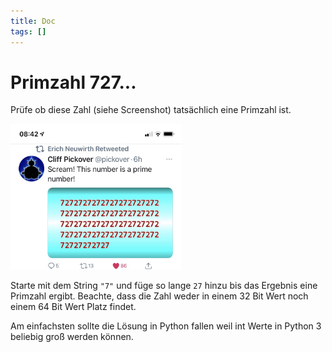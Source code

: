 ```yaml
---
title: Doc
tags: []
---
```


# Primzahl 727...

Prüfe ob diese Zahl (siehe Screenshot) tatsächlich eine Primzahl ist.

<img src="fig/17 Erich Neuwirth Retweeted.jpeg" alt="17 Erich Neuwirth Retweeted" style="zoom:33%;" />

Starte mit dem String `"7"` und füge so lange `27` hinzu bis das Ergebnis eine Primzahl ergibt. Beachte, dass die Zahl weder in einem 32 Bit Wert noch einem 64 Bit Wert Platz findet. 

Am einfachsten sollte die Lösung in Python fallen weil int Werte in Python 3 beliebig groß werden können.

